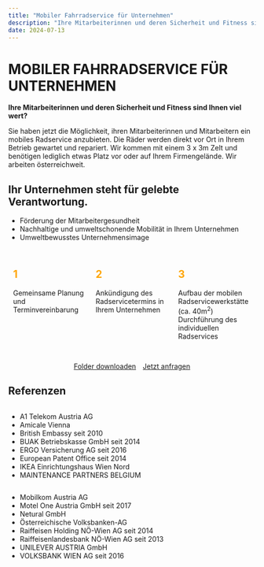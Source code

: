 ```yaml
---
title: "Mobiler Fahrradservice für Unternehmen"
description: "Ihre Mitarbeiterinnen und deren Sicherheit und Fitness sind Ihnen viel wert?"
date: 2024-07-13
---
```


# MOBILER FAHRRADSERVICE FÜR UNTERNEHMEN

**Ihre Mitarbeiterinnen und deren Sicherheit und Fitness sind Ihnen viel wert?**

Sie haben jetzt die Möglichkeit, ihren Mitarbeiterinnen und Mitarbeitern ein mobiles Radservice anzubieten.
Die Räder werden direkt vor Ort in Ihrem Betrieb gewartet und repariert. Wir kommen mit einem 3 x 3m Zelt und benötigen lediglich etwas Platz vor oder auf Ihrem Firmengelände. Wir arbeiten österreichweit.

## Ihr Unternehmen steht für gelebte Verantwortung.

- Förderung der Mitarbeitergesundheit
- Nachhaltige und umweltschonende Mobilität in Ihrem Unternehmen
- Umweltbewusstes Unternehmensimage

<div style="display: flex; flex-wrap: wrap; align-items: flex-start;">
  <div style="flex: 1; padding: 10px;">
    <h2 style="color: orange;">1</h2>
    <p>Gemeinsame Planung und Terminvereinbarung</p>
  </div>
  <div style="flex: 1; padding: 10px;">
    <h2 style="color: orange;">2</h2>
    <p>Ankündigung des Radservicetermins in Ihrem Unternehmen</p>
  </div>
  <div style="flex: 1; padding: 10px;">
    <h2 style="color: orange;">3</h2>
    <p>Aufbau der mobilen Radservicewerkstätte (ca. 40m<sup>2</sup>)<br>
    Durchführung des individuellen Radservices</p>
  </div>
</div>

<div style="text-align: center; margin: 20px 0;">
  <a href="/downloads/folder.pdf" class="btn btn-primary" style="margin-right: 10px;">Folder downloaden</a>
  <a href="/contact" class="btn btn-secondary">Jetzt anfragen</a>
</div>

## Referenzen

<div style="display: flex; flex-wrap: wrap; justify-content: space-between;">
  <div>
    <ul>
      <li>A1 Telekom Austria AG</li>
      <li>Amicale Vienna</li>
      <li>British Embassy seit 2010</li>
      <li>BUAK Betriebskasse GmbH seit 2014</li>
      <li>ERGO Versicherung AG seit 2016</li>
      <li>European Patent Office seit 2014</li>
      <li>IKEA Einrichtungshaus Wien Nord</li>
      <li>MAINTENANCE PARTNERS BELGIUM</li>
    </ul>
  </div>
  <div>
    <ul>
      <li>Mobilkom Austria AG</li>
      <li>Motel One Austria GmbH seit 2017</li>
      <li>Netural GmbH</li>
      <li>Österreichische Volksbanken-AG</li>
      <li>Raiffeisen Holding NÖ-Wien AG seit 2014</li>
      <li>Raiffeisenlandesbank NÖ-Wien AG seit 2013</li>
      <li>UNILEVER AUSTRIA GmbH</li>
      <li>VOLKSBANK WIEN AG seit 2016</li>
    </ul>
  </div>
</div>
